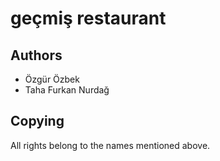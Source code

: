 # geçmiş restaurant

## Authors
- Özgür Özbek
- Taha Furkan Nurdağ

## Copying
All rights belong to the names mentioned above. 
